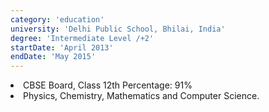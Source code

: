 ```yaml
---
category: 'education'
university: 'Delhi Public School, Bhilai, India'
degree: 'Intermediate Level /+2'
startDate: 'April 2013'
endDate: 'May 2015'
---
```


<li>CBSE Board, Class 12th Percentage: 91% <br/>
<li>Physics, Chemistry, Mathematics and Computer Science.
